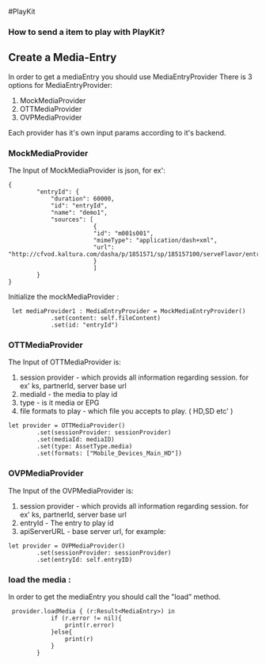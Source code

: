 #PlayKit 

### How to send a item to play with PlayKit?

## Create a Media-Entry 

In order to get a mediaEntry you should use MediaEntryProvider
There is 3 options for MediaEntryProvider:

1. MockMediaProvider
2. OTTMediaProvider
3. OVPMediaProvider

Each provider has it's own input params according to it's backend.


### MockMediaProvider

The Input of MockMediaProvider is json, for ex':

```
{
        "entryId": {
            "duration": 60000,
            "id": "entryId",
            "name": "demo1",
            "sources": [
                        {
                        "id": "m001s001",
                        "mimeType": "application/dash+xml",
                        "url": "http://cfvod.kaltura.com/dasha/p/1851571/sp/185157100/serveFlavor/entryId/0_pl5lbfo0/v/2/flavorId/0_,zwq3l44r,otmaqpnf,ywkmqnkg,/forceproxy/true/name/a.mp4.urlset/manifest.mpd"
                        }
                        ]
        }
}

```

Initialize the mockMediaProvider :

```
 let mediaProvider1 : MediaEntryProvider = MockMediaEntryProvider()
            .set(content: self.fileContent)
            .set(id: "entryId")
```



### OTTMediaProvider

The Input of OTTMediaProvider is:

1. session provider - which provids all information regarding session. for ex' ks, partnerId, server base url 
2. mediaId - the media to play id 
3. type - is it media or EPG
4. file formats to play - which file you accepts to play. ( HD,SD etc' )


```
let provider = OTTMediaProvider()
        .set(sessionProvider: sessionProvider)
        .set(mediaId: mediaID)
        .set(type: AssetType.media)
        .set(formats: ["Mobile_Devices_Main_HD"])
```

### OVPMediaProvider

The Input of the OVPMediaProvider is:

1. session provider - which provids all information regarding session. for ex' ks, partnerId, server base url 
2. entryId - The entry to play id
3. apiServerURL - base server url, for example: 
 

```
let provider = OVPMediaProvider()
        .set(sessionProvider: sessionProvider)
        .set(entryId: self.entryID)
```


### load the media :
In order to get the mediaEntry you should call the "load" method.

```
 provider.loadMedia { (r:Result<MediaEntry>) in
            if (r.error != nil){
                print(r.error)
            }else{
                print(r)
            }
        }
```
	



